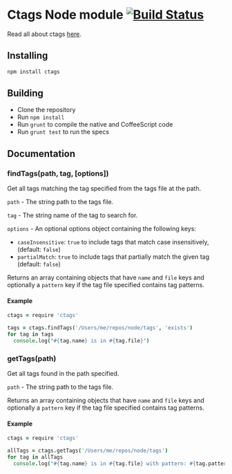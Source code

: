 # Ctags Node module [![Build Status](https://travis-ci.org/atom/node-ctags.png)](https://travis-ci.org/atom/node-ctags)

Read all about ctags [here](http://ctags.sourceforge.net/).

## Installing

```sh
npm install ctags
```

## Building
  * Clone the repository
  * Run `npm install`
  * Run `grunt` to compile the native and CoffeeScript code
  * Run `grunt test` to run the specs

## Documentation

### findTags(path, tag, [options])

Get all tags matching the tag specified from the tags file at the path.

`path` - The string path to the tags file.

`tag` - The string name of the tag to search for.

`options` - An optional options object containing the following keys:
  * `caseInsensitive`: `true` to include tags that match case insensitively,
    (default: `false`)
  * `partialMatch`: `true` to include tags that partially match the given tag
    (default: `false`)

Returns an array containing objects that have `name` and `file` keys and
optionally a `pattern` key if the tag file specified contains tag patterns.

#### Example

```coffeescript
ctags = require 'ctags'

tags = ctags.findTags('/Users/me/repos/node/tags', 'exists')
for tag in tags
  console.log("#{tag.name} is in #{tag.file}")
```

### getTags(path)

Get all tags found in the path specified.

`path` - The string path to the tags file.

Returns an array containing objects that have `name` and `file` keys and
optionally a `pattern` key if the tag file specified contains tag patterns.

#### Example

```coffeescript
ctags = require 'ctags'

allTags = ctags.getTags('/Users/me/repos/node/tags')
for tag in allTags
  console.log("#{tag.name} is in #{tag.file} with pattern: #{tag.pattern}")
```
